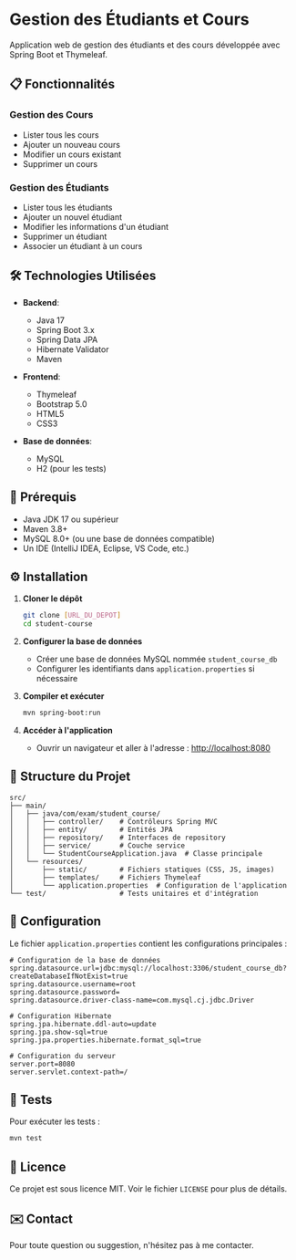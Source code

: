 # Gestion des Étudiants et Cours

Application web de gestion des étudiants et des cours développée avec Spring Boot et Thymeleaf.

## 📋 Fonctionnalités

### Gestion des Cours
- Lister tous les cours
- Ajouter un nouveau cours
- Modifier un cours existant
- Supprimer un cours

### Gestion des Étudiants
- Lister tous les étudiants
- Ajouter un nouvel étudiant
- Modifier les informations d'un étudiant
- Supprimer un étudiant
- Associer un étudiant à un cours

## 🛠️ Technologies Utilisées

- **Backend**:
  - Java 17
  - Spring Boot 3.x
  - Spring Data JPA
  - Hibernate Validator
  - Maven

- **Frontend**:
  - Thymeleaf
  - Bootstrap 5.0
  - HTML5
  - CSS3

- **Base de données**:
  - MySQL
  - H2 (pour les tests)

## 🚀 Prérequis

- Java JDK 17 ou supérieur
- Maven 3.8+
- MySQL 8.0+ (ou une base de données compatible)
- Un IDE (IntelliJ IDEA, Eclipse, VS Code, etc.)

## ⚙️ Installation

1. **Cloner le dépôt**
   ```bash
   git clone [URL_DU_DEPOT]
   cd student-course
   ```

2. **Configurer la base de données**
   - Créer une base de données MySQL nommée `student_course_db`
   - Configurer les identifiants dans `application.properties` si nécessaire

3. **Compiler et exécuter**
   ```bash
   mvn spring-boot:run
   ```

4. **Accéder à l'application**
   - Ouvrir un navigateur et aller à l'adresse : [http://localhost:8080](http://localhost:8080)

## 📂 Structure du Projet

```
src/
├── main/
│   ├── java/com/exam/student_course/
│   │   ├── controller/    # Contrôleurs Spring MVC
│   │   ├── entity/        # Entités JPA
│   │   ├── repository/    # Interfaces de repository
│   │   ├── service/       # Couche service
│   │   └── StudentCourseApplication.java  # Classe principale
│   └── resources/
│       ├── static/        # Fichiers statiques (CSS, JS, images)
│       ├── templates/     # Fichiers Thymeleaf
│       └── application.properties  # Configuration de l'application
└── test/                  # Tests unitaires et d'intégration
```

## 📝 Configuration

Le fichier `application.properties` contient les configurations principales :

```properties
# Configuration de la base de données
spring.datasource.url=jdbc:mysql://localhost:3306/student_course_db?createDatabaseIfNotExist=true
spring.datasource.username=root
spring.datasource.password=
spring.datasource.driver-class-name=com.mysql.cj.jdbc.Driver

# Configuration Hibernate
spring.jpa.hibernate.ddl-auto=update
spring.jpa.show-sql=true
spring.jpa.properties.hibernate.format_sql=true

# Configuration du serveur
server.port=8080
server.servlet.context-path=/
```

## 🧪 Tests

Pour exécuter les tests :
```bash
mvn test
```

## 📝 Licence

Ce projet est sous licence MIT. Voir le fichier `LICENSE` pour plus de détails.

## ✉️ Contact

Pour toute question ou suggestion, n'hésitez pas à me contacter.
